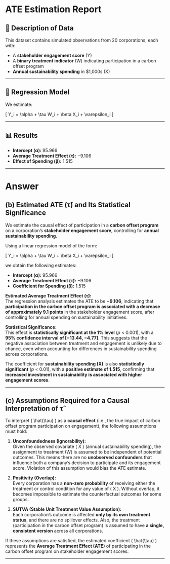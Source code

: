 # ATE Estimation Report

## 📘 Description of Data

This dataset contains simulated observations from 20 corporations, each with:

- A **stakeholder engagement score** (Y)
- A **binary treatment indicator** (W) indicating participation in a carbon offset program
- **Annual sustainability spending** in \$1,000s (X)

---

## 🧠 Regression Model

We estimate:

\[
Y_i = \alpha + \tau W_i + \beta X_i + \varepsilon_i
\]

---

## 📊 Results

- **Intercept (α):** 95.966  
- **Average Treatment Effect (τ):** −9.106  
- **Effect of Spending (β):** 1.515  

---
# Answer

## (b) Estimated ATE (τ̂) and Its Statistical Significance

We estimate the causal effect of participation in a **carbon offset program** on a corporation’s **stakeholder engagement score**, controlling for **annual sustainability spending**.

Using a linear regression model of the form:

\[
Y_i = \alpha + \tau W_i + \beta X_i + \varepsilon_i
\]

we obtain the following estimates:

- **Intercept (α):** 95.966
- **Average Treatment Effect (τ̂):** −9.106
- **Coefficient for Spending (β):** 1.515

**Estimated Average Treatment Effect (τ̂):**  
The regression analysis estimates the ATE to be **−9.106**, indicating that **participation in the carbon offset program is associated with a decrease of approximately 9.1 points** in the stakeholder engagement score, after controlling for annual spending on sustainability initiatives.

**Statistical Significance:**  
This effect is **statistically significant at the 1% level** (*p* < 0.001), with a **95% confidence interval of [−13.44, −4.77]**. This suggests that the negative association between treatment and engagement is unlikely due to chance, even when accounting for differences in sustainability spending across corporations.

The coefficient for **sustainability spending (X)** is also **statistically significant** (*p* < 0.01), with a **positive estimate of 1.515**, confirming that **increased investment in sustainability is associated with higher engagement scores**.

---

## (c) Assumptions Required for a Causal Interpretation of τ̂

To interpret \( \hat{\tau} \) as a **causal effect** (i.e., the true impact of carbon offset program participation on engagement), the following assumptions must hold:

1. **Unconfoundedness (Ignorability):**  
   Given the observed covariate \( X \) (annual sustainability spending), the assignment to treatment (W) is assumed to be independent of potential outcomes. This means there are no **unobserved confounders** that influence both a company’s decision to participate and its engagement score. Violation of this assumption would bias the ATE estimate.

2. **Positivity (Overlap):**  
   Every corporation has a **non-zero probability** of receiving either the treatment or control condition for any value of \( X \). Without overlap, it becomes impossible to estimate the counterfactual outcomes for some groups.

3. **SUTVA (Stable Unit Treatment Value Assumption):**  
   Each corporation’s outcome is affected **only by its own treatment status**, and there are no spillover effects. Also, the treatment (participation in the carbon offset program) is assumed to have **a single, consistent version** across all corporations.

If these assumptions are satisfied, the estimated coefficient \( \hat{\tau} \) represents the **Average Treatment Effect (ATE)** of participating in the carbon offset program on stakeholder engagement scores.

---

